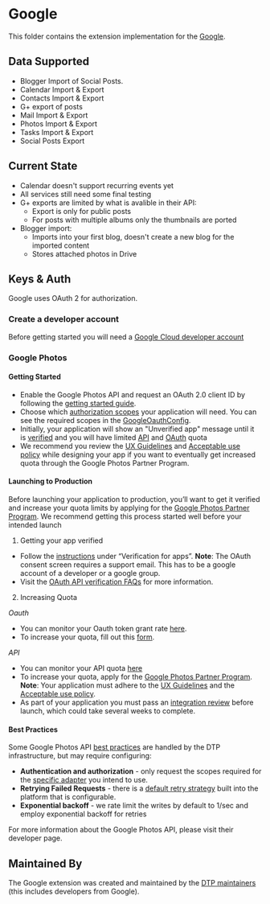 # Google
This folder contains the extension implementation for the
[Google](https://www.google.com).

## Data Supported

 - Blogger Import of Social Posts.
 - Calendar Import & Export
 - Contacts Import & Export
 - G+ export of posts
 - Mail Import & Export
 - Photos Import & Export
 - Tasks Import & Export
 - Social Posts Export

## Current State

 - Calendar doesn't support recurring events yet
 - All services still need some final testing
 - G+ exports are limited by what is avalible in their API:
   - Export is only for public posts
   - For posts with multiple albums only the thumbnails are ported
 - Blogger import:
    - Imports into your first blog, doesn't create a new blog for the imported content
    - Stores attached photos in Drive

## Keys & Auth
Google uses OAuth 2 for authorization.

### Create a developer account
Before getting started you will need a [Google Cloud developer account](https://console.developers.google.com/start)

### Google Photos
#### Getting Started
 - Enable the Google Photos API and request an OAuth 2.0 client ID by following the [getting started guide](https://developers.google.com/photos/library/guides/get-started).
 - Choose which [authorization scopes](https://developers.google.com/photos/library/guides/authentication-authorization) your application will need. You can see the required scopes in the [GoogleOauthConfig](https://github.com/google/data-transfer-project/blob/master/extensions/auth/portability-auth-google/src/main/java/org/datatransferproject/auth/google/GoogleOAuthConfig.java#L51-L77).
 - Initially, your application will show an "Unverified app" message until it is [verified](https://support.google.com/cloud/answer/7454865) and you will have limited [API](https://developers.google.com/photos/library/guides/api-limits-quotas) and [OAuth](https://console.developers.google.com/apis/credentials/consent) quota
 - We recommend you review the [UX Guidelines](https://developers.google.com/photos/library/guides/ux-guidelines) and [Acceptable use policy](https://developers.google.com/photos/library/guides/acceptable-use)  while designing your app if you want to eventually get increased quota through the Google Photos Partner Program.

#### Launching to Production
Before launching your application to production, you’ll want to get it verified and increase your quota limits by applying for the [Google Photos Partner Program](https://developers.google.com/photos/partner-program/overview). We recommend getting this process started well before your intended launch

1. Getting your app verified
 - Follow the [instructions](https://support.google.com/cloud/answer/7454865) under “Verification for apps”. **Note**: The OAuth consent screen requires a support email. This has to be a google account of a developer or a google group.
 - Visit the [OAuth API verification FAQs](https://support.google.com/cloud/answer/9110914) for more information.

2. Increasing Quota

*Oauth*
 - You can monitor your Oauth token grant rate [here](https://console.developers.google.com/apis/credentials/consent).
 - To increase your quota, fill out this [form](https://support.google.com/code/contact/oauth_quota_increase).

*API*
 - You can monitor your API quota [here](https://console.developers.google.com/iam-admin/quotas)
 - To increase your quota, apply for the [Google Photos Partner Program](https://developers.google.com/photos/partner-program/overview). **Note**: Your application must adhere to the [UX Guidelines](https://developers.google.com/photos/library/guides/ux-guidelines) and the [Acceptable use policy](https://developers.google.com/photos/library/guides/acceptable-use).
 - As part of your application you must pass an [integration review](https://developers.google.com/photos/partner-program/overview#launching) before launch, which could take several weeks to complete.

#### Best Practices
Some Google Photos API [best practices](https://developers.google.com/photos/library/guides/best-practices) are handled by the DTP infrastructure, but may require configuring:
 - __Authentication and authorization__ - only request the scopes required for the [specific adapter](https://github.com/google/data-transfer-project/blob/master/extensions/auth/portability-auth-google/src/main/java/org/datatransferproject/auth/google/GoogleOAuthConfig.java#L51-L77) you intend to use.
 - __Retrying Failed Requests__ - there is a [default retry strategy](https://github.com/google/data-transfer-project/blob/master/distributions/demo-server/src/main/resources/config/retry/default.yaml) built into the platform that is configurable. 
 - __Exponential backoff__ - we rate limit the writes by default to 1/sec and employ exponential backoff for retries

For more information about the Google Photos API, please visit their developer page.

## Maintained By

The Google extension was created and maintained by the
[DTP maintainers](mailto:portability-maintainers@googlegroups.com)
(this includes developers from Google).
